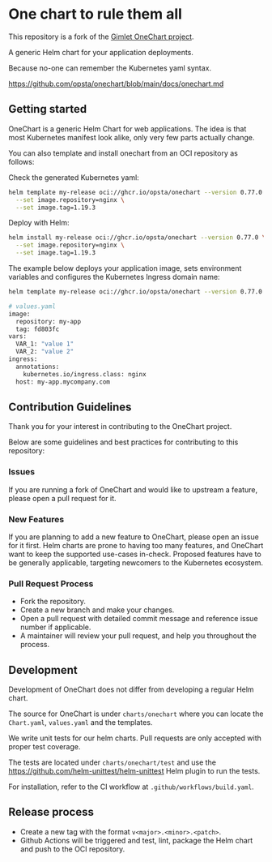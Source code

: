 # One chart to rule them all

This repository is a fork of the [Gimlet OneChart project](https://github.com/gimlet-io/onechart).

A generic Helm chart for your application deployments.

Because no-one can remember the Kubernetes yaml syntax.

https://github.com/opsta/onechart/blob/main/docs/onechart.md

## Getting started

OneChart is a generic Helm Chart for web applications. The idea is that most Kubernetes manifest look alike, only very few parts actually change.

You can also template and install onechart from an OCI repository as follows:

Check the generated Kubernetes yaml:

```bash
helm template my-release oci://ghcr.io/opsta/onechart --version 0.77.0 \
  --set image.repository=nginx \
  --set image.tag=1.19.3
```

Deploy with Helm:

```bash
helm install my-release oci://ghcr.io/opsta/onechart --version 0.77.0 \
  --set image.repository=nginx \
  --set image.tag=1.19.3
```

The example below deploys your application image, sets environment variables and configures the Kubernetes Ingress domain name:

```bash
helm template my-release oci://ghcr.io/opsta/onechart --version 0.77.0 -f values.yaml

# values.yaml
image:
  repository: my-app
  tag: fd803fc
vars:
  VAR_1: "value 1"
  VAR_2: "value 2"
ingress:
  annotations:
    kubernetes.io/ingress.class: nginx
  host: my-app.mycompany.com
```

## Contribution Guidelines

Thank you for your interest in contributing to the OneChart project.

Below are some guidelines and best practices for contributing to this repository:

### Issues

If you are running a fork of OneChart and would like to upstream a feature, please open a pull request for it.

### New Features

If you are planning to add a new feature to OneChart, please open an issue for it first. Helm charts are prone to having too many features, and OneChart want to keep the supported use-cases in-check. Proposed features have to be generally applicable, targeting newcomers to the Kubernetes ecosystem.

### Pull Request Process

* Fork the repository.
* Create a new branch and make your changes.
* Open a pull request with detailed commit message and reference issue number if applicable.
* A maintainer will review your pull request, and help you throughout the process.

## Development

Development of OneChart does not differ from developing a regular Helm chart.

The source for OneChart is under `charts/onechart` where you can locate the `Chart.yaml`, `values.yaml` and the templates.

We write unit tests for our helm charts. Pull requests are only accepted with proper test coverage.

The tests are located under `charts/onechart/test` and use the https://github.com/helm-unittest/helm-unittest Helm plugin to run the tests.

For installation, refer to the CI workflow at `.github/workflows/build.yaml`.

## Release process

* Create a new tag with the format `v<major>.<minor>.<patch>`.
* Github Actions will be triggered and test, lint, package the Helm chart and push to the OCI repository.
